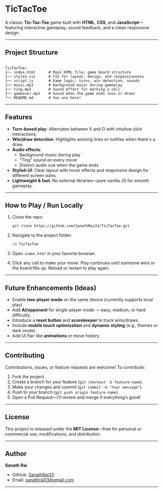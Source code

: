#  TicTacToe

A classic **Tic-Tac-Toe** game built with **HTML**, **CSS**, and **JavaScript**—featuring interactive gameplay, sound feedback, and a clean responsive design.

---

##  Project Structure

```

TicTacToe/
├── index.html      # Main HTML file; game board structure
├── styles.css      # CSS for layout, design, and responsiveness
├── script.js       # Game logic: turns, win detection, sounds
├── music.mp3       # Background music during gameplay
├── ting.mp3        # Sound effect for marking a cell
├── gameover.mp3    # Sound when the game ends (win or draw)
└── README.md       # You are here!

````

---

##  Features

- **Turn-based play**: Alternates between X and O with intuitive click interactions.
- **Win/draw detection**: Highlights winning lines or notifies when there's a draw.
- **Audio effects**:
  - Background music during play
  - "Ting" sound on every move
  - Distinct audio cue when the game ends
- **Stylish UI**: Clear layout with hover effects and responsive design for different screen sizes.
- **Lightweight & fast**: No external libraries—pure vanilla JS for smooth gameplay.

---

##  How to Play / Run Locally

1. Clone the repo:  
   ```bash
   git clone https://github.com/SanathRai33/TicTacToe.git
   ````

2. Navigate to the project folder:

   ```bash
   cd TicTacToe
   ```
3. Open `index.html` in your favorite browser.
4. Click any cell to make your move. Play continues until someone wins or the board fills up. Reload or restart to play again.

---

## Future Enhancements (Ideas)

* Enable **two-player mode** on the same device (currently supports local play).
* Add **AI/opponent** for single-player mode — easy, medium, or hard difficulty.
* Introduce a **reset button** and **scorekeeper** to track wins/draws.
* Include **mobile touch optimization** and **dynamic styling** (e.g., themes or dark mode).
* Add UI flair like **animations** or move history.

---

## Contributing

Contributions, issues, or feature requests are welcome! To contribute:

1. Fork the project.
2. Create a branch for your feature (`git checkout -b feature-name`).
3. Make your changes and commit (`git commit -m "Your message"`).
4. Push to your branch (`git push origin feature-name`).
5. Open a Pull Request—I'll review and merge if everything’s good!

---

## License

This project is released under the **MIT License**—free for personal or commercial use, modifications, and distribution.

---

## Author

**Sanath Rai**

* GitHub: [SanathRai33](https://github.com/SanathRai33)
* Email: [sanathrai03@gmail.com](mailto:sanathrai03@gmail.com)

---
